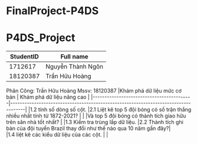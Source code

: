 # FinalProject-P4DS

# P4DS_Project

| StudentID | Full name         |
| --------- | ----------------- |
| 1712617   | Nguyễn Thành Ngôn |
| 18120387  | Trần Hữu Hoàng    |

Phân Công:
Trần Hữu Hoàng Mssv: 18120387
|Khám phá dữ liệu mức cơ bản               | Khám phá dữ liệu nâng cao                                                          |
|------------------------------------------|------------------------------------------------------------------------------------|
|1.2 tính số dòng số cột.                  |2.1 Liệt kê top 5 đội bóng có số trận thắng nhiều nhất tính từ 1872-2021?           | 
|                                          |Và top 5 đội bóng có thành tích giao hữu trên sân nhà tốt nhất?                     |
|1.3 Kiểm tra trùng lắp dữ liệu.           |2.2 Thành tích ghi bàn của đội tuyển Brazil thay đổi như thế nào qua 10 năm gần đây?|     
|1.4 liệt kê các kiểu dữ liệu của các cột. |                                                                                    |

